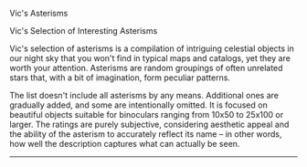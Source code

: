 Vic's Asterisms

Vic's Selection of Interesting Asterisms

Vic's selection of asterisms is a compilation of intriguing celestial objects in our night sky that you won't find in typical maps and catalogs, yet they are worth your attention. Asterisms are random groupings of often unrelated stars that, with a bit of imagination, form peculiar patterns.

The list doesn't include all asterisms by any means. Additional ones are gradually added, and some are intentionally omitted. It is focused on beautiful objects suitable for binoculars ranging from 10x50 to 25x100 or larger. The ratings are purely subjective, considering aesthetic appeal and the ability of the asterism to accurately reflect its name – in other words, how well the description captures what can actually be seen.

---

